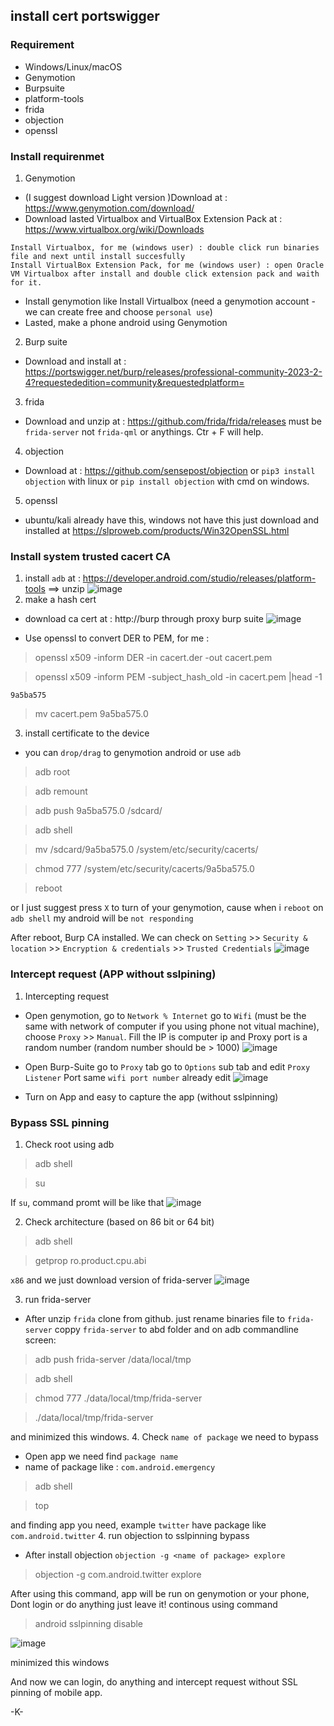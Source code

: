 ## install cert portswigger

###  Requirement
-   Windows/Linux/macOS
-   Genymotion
-   Burpsuite
-   platform-tools
-   frida
-   objection
-   openssl

### Install requirenmet
1.  Genymotion 
-   (I suggest download Light version )Download at : https://www.genymotion.com/download/
-   Download lasted Virtualbox and VirtualBox Extension Pack at : https://www.virtualbox.org/wiki/Downloads
```
Install Virtualbox, for me (windows user) : double click run binaries file and next until install succesfully
Install VirtualBox Extension Pack, for me (windows user) : open Oracle VM Virtualbox after install and double click extension pack and waith for it.
``` 
-   Install genymotion like Install Virtualbox (need a genymotion account - we can create free and choose `personal use`)
-   Lasted, make a phone android using Genymotion
2.  Burp suite
-   Download and install at : https://portswigger.net/burp/releases/professional-community-2023-2-4?requestededition=community&requestedplatform=
3.  frida 
-   Download and unzip at : https://github.com/frida/frida/releases must be `frida-server` not `frida-qml` or anythings. Ctr + F will help.
4.  objection
-   Download at : https://github.com/sensepost/objection or `pip3 install objection` with linux or `pip install objection` with cmd on windows.
5.  openssl 
-   ubuntu/kali already have this, windows not have this just download and installed at https://slproweb.com/products/Win32OpenSSL.html

### Install system trusted cacert CA
1.  install `adb` at : https://developer.android.com/studio/releases/platform-tools ==> unzip 
![image](https://user-images.githubusercontent.com/63294758/227362955-126b395f-8f70-4d07-aa4f-20876335740f.png)
2.  make a hash cert 
-   download ca cert at : http://burp through proxy burp suite
![image](https://user-images.githubusercontent.com/63294758/227363910-06a8710b-343a-4bcd-bced-3a97bf8e4d3e.png)

-   Use openssl to convert DER to PEM, for me :

> openssl x509 -inform DER -in cacert.der -out cacert.pem

> openssl x509 -inform PEM -subject_hash_old -in cacert.pem |head -1

`9a5ba575`

>mv cacert.pem 9a5ba575.0 

3.  install certificate to the device
-   you can `drop/drag` to genymotion android or use `adb`
>   adb root

>   adb remount

>   adb push 9a5ba575.0 /sdcard/

>   adb shell

>   mv /sdcard/9a5ba575.0 /system/etc/security/cacerts/

>   chmod 777 /system/etc/security/cacerts/9a5ba575.0

>   reboot

or I just suggest press `X` to turn of your genymotion, cause when i `reboot` on `adb shell` my android will be `not responding`

After reboot, Burp CA installed. We can check on `Setting` >> `Security & location` >> `Encryption & credentials` >> `Trusted Credentials`
![image](https://user-images.githubusercontent.com/63294758/227363855-241750b2-a47b-4ab0-8d7b-4a3433d566be.png)


### Intercept request (APP without sslpining)
1.  Intercepting request
-   Open genymotion, go to `Network % Internet` go to `Wifi` (must be the same with network of computer if you using phone not vitual machine), choose `Proxy` >> `Manual`. Fill the IP is computer ip and Proxy port is a random number (random number should be > 1000)
![image](https://user-images.githubusercontent.com/63294758/227363039-f55c4358-7443-4634-ae5b-c67633a4e1e5.png)

-   Open Burp-Suite go to `Proxy` tab go to `Options` sub tab and edit `Proxy Listener` Port same `wifi port number` already edit
![image](https://user-images.githubusercontent.com/63294758/227362791-df319dde-459e-41e9-86cf-de5300dc0aca.png)

-   Turn on App and easy to capture the app (without sslpinning)

### Bypass SSL pinning
1.  Check root using adb
>   adb shell

>   su

If `su`, command promt will be like that
![image](https://user-images.githubusercontent.com/63294758/227363205-c57f7fe4-05d0-4e6a-ab90-c1bcf1cbeb91.png)

2.  Check architecture (based on 86 bit or 64 bit)

>   adb shell

>   getprop ro.product.cpu.abi

`x86` and we just download version of frida-server
![image](https://user-images.githubusercontent.com/63294758/227363291-c9d06bb1-3fd0-441a-abf7-4fcb9afbea9e.png)

3.  run frida-server 
-   After unzip `frida` clone from github. just rename binaries file to `frida-server` coppy `frida-server` to abd folder and on adb commandline screen: 
>   adb push frida-server /data/local/tmp 

>   adb shell

>   chmod 777 ./data/local/tmp/frida-server

>   ./data/local/tmp/frida-server

and minimized this windows.
4.  Check `name of package` we need to bypass
-   Open app we need find `package name`
-   name of package like : `com.android.emergency` 
>   adb shell

>   top

and finding app you need, example `twitter` have package like `com.android.twitter`
4.  run objection to sslpinning bypass
-   After install objection `objection -g <name of package> explore`
>   objection -g com.android.twitter explore

After using this command, app will be run on genymotion or your phone, Dont login or do anything just leave it!
continous using command

>   android sslpinning disable

![image](https://user-images.githubusercontent.com/63294758/227364119-68d75f0c-d14c-4103-af31-40599fd91286.png)

minimized this windows

And now we can login, do anything and intercept request without SSL pinning of mobile app.


-K-


